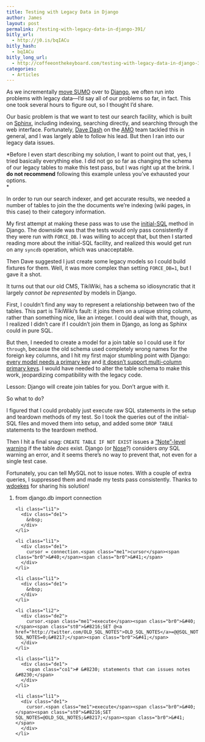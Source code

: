 ```yaml
---
title: Testing with Legacy Data in Django
author: James
layout: post
permalink: /testing-with-legacy-data-in-django-391/
bitly_url:
  - http://j0.is/bqIACu
bitly_hash:
  - bqIACu
bitly_long_url:
  - http://coffeeonthekeyboard.com/testing-with-legacy-data-in-django-391/
categories:
  - Articles
---
```

As we incrementally [move SUMO][1] over to [Django][2], we often run into problems with legacy data—I&#8217;d say all of our problems so far, in fact. This one took several hours to figure out, so I thought I&#8217;d share.

Our basic problem is that we want to test our search facility, which is built on [Sphinx][3], including indexing, searching directly, and searching through the web interface. Fortunately, [Dave Dash][4] on the [AMO][5] team tackled this in general, and I was largely able to follow his lead. But then I ran into our legacy data issues.<!--more-->

*Before I even start describing my solution, I want to point out that, yes, I tried basically everything else. I did not go so far as changing the schema of our legacy tables to make this test pass, but I was right up at the brink. I **do not recommend** following this example unless you&#8217;ve exhausted your options.  
*

In order to run our search indexer, and get accurate results, we needed a number of tables to join the the documents we&#8217;re indexing (wiki pages, in this case) to their category information.

My first attempt at making these pass was to use the [initial-SQL][6] method in Django. The downside was that the tests would only pass consistently if they were run with `FORCE_DB`. I was willing to accept that, but then I started reading more about the initial-SQL facility, and realized this would get run on any `syncdb` operation, which was unacceptable.

Then Dave suggested I just create some legacy models so I could build fixtures for them. Well, it was more complex than setting `FORCE_DB=1`, but I gave it a shot.

It turns out that our old CMS, TikiWiki, has a schema so idiosyncratic that it largely *cannot be represented* by models in Django.

First, I couldn&#8217;t find any way to represent a relationship between two of the tables. This part is TikiWiki&#8217;s fault: it joins them on a unique string column, rather than something nice, like an integer. I could deal with that, though, as I realized I didn&#8217;t care if I couldn&#8217;t join them in Django, as long as Sphinx could in pure SQL.

But then, I needed to create a model for a join table so I could use it for `through`, because the old schema used completely wrong names for the foreign key columns, and I hit my first major stumbling point with Django: [every model needs a primary key][7] and [it doesn&#8217;t support multi-column primary keys][8]. I would have needed to alter the table schema to make this work, jeopardizing compatibility with the legacy code.

Lesson: Django will create join tables for you. Don&#8217;t argue with it.

So what to do?

I figured that I could probably just execute raw SQL statements in the setup and teardown methods of my test. So I took the queries out of the initial-SQL files and moved them into setup, and added some `DROP TABLE` statements to the teardown method.

Then I hit a final snag: `CREATE TABLE IF NOT EXIST` issues a [&#8220;Note&#8221;-level warning][9] if the table *does* exist. Django (or [Nose][10]?) considers *any* SQL warning an error, and it seems there&#8217;s no way to prevent that, not even for a single test case.

Fortunately, you can tell MySQL not to issue notes. With a couple of extra queries, I suppressed them and made my tests pass consistently. Thanks to [wdoekes][11] for sharing his solution!

<div class="dean_ch" style="white-space: wrap;">
  <ol>
    <li class="li1">
      <div class="de1">
        <span class="kw1">from</span> django.<span class="me1">db</span> <span class="kw1">import</span> connection
      </div>
    </li>
    
    <li class="li1">
      <div class="de1">
        &nbsp;
      </div>
    </li>
    
    <li class="li1">
      <div class="de1">
        cursor = connection.<span class="me1">cursor</span><span class="br0">&#40;</span><span class="br0">&#41;</span>
      </div>
    </li>
    
    <li class="li1">
      <div class="de1">
        &nbsp;
      </div>
    </li>
    
    <li class="li2">
      <div class="de2">
        cursor.<span class="me1">execute</span><span class="br0">&#40;</span><span class="st0">&#8216;SET @<a href="http://twitter.com/OLD_SQL_NOTES">OLD_SQL_NOTES</a>=@@SQL_NOTES, SQL_NOTES=0;&#8217;</span><span class="br0">&#41;</span>
      </div>
    </li>
    
    <li class="li1">
      <div class="de1">
        <span class="co1"># &#8230; statements that can issues notes &#8230;</span>
      </div>
    </li>
    
    <li class="li1">
      <div class="de1">
        cursor.<span class="me1">execute</span><span class="br0">&#40;</span><span class="st0">&#8216;SET SQL_NOTES=@OLD_SQL_NOTES;&#8217;</span><span class="br0">&#41;</span>
      </div>
    </li>
  </ol>
</div>

 [1]: http://coffeeonthekeyboard.com/the-evolution-of-sumo-339/
 [2]: http://www.djangoproject.com/
 [3]: http://www.sphinxsearch.com/
 [4]: http://spindrop.us/
 [5]: https://addons.mozilla.org/
 [6]: http://docs.djangoproject.com/en/dev/howto/initial-data/#providing-initial-sql-data
 [7]: http://docs.djangoproject.com/en/dev/ref/models/fields/#django.db.models.Field.primary_key
 [8]: http://code.djangoproject.com/wiki/MultipleColumnPrimaryKeys
 [9]: http://bugs.mysql.com/bug.php?id=2839
 [10]: http://code.google.com/p/python-nose/
 [11]: http://code.djangoproject.com/ticket/12293